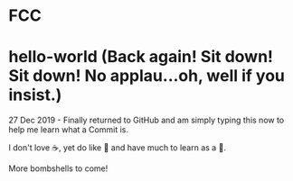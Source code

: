 # FCC

# hello-world (Back again! Sit down! Sit down! No applau...oh, well if you insist.)

27 Dec 2019 - Finally returned to GitHub and am simply typing this now to help me learn what a Commit is.

I don't love :coffee:, yet do like :pizza: and have much to learn as a :dancer:.

More bombshells to come!
